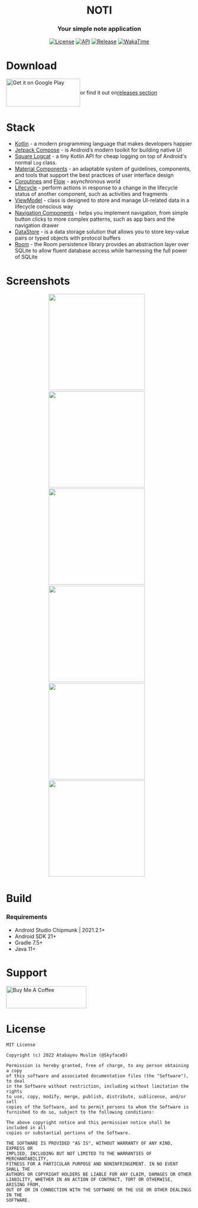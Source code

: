 <h1 align="center">NOTI</h1>
<h3 align="center">Your simple note application</h3>

<p align="center">
    <a href="https://choosealicense.com/licenses/mit/"><img alt="License" src="https://img.shields.io/github/license/skyfaced/noti?color=blue&style=flat-square"></a>
    <a href="https://android-arsenal.com/api"><img alt="API" src="https://img.shields.io/badge/API-21%2B-brightgreen.svg?style=flat-square"></a>
    <a href="https://github.com/SkyfaceD/noti/releases"><img alt="Release" src="https://img.shields.io/github/v/release/skyfaced/noti?include_prereleases&style=flat-square"></a>
    <a href="https://wakatime.com/projects/noti"><img alt="WakaTime" src="https://wakatime.com/badge/user/1a9f3ef6-846f-49d3-9216-c03b6d661710/project/51a83ef1-920e-43ec-871b-1a6243bbd4ef.svg?style=flat-square"></a>
</p>

# Download
<div dir="auto" style="display: flex;align-items: center;">
<a href='https://play.google.com/store/apps/details?id=org.skyfaced.noti&pcampaignid=pcampaignidMKT-Other-global-all-co-prtnr-py-PartBadge-Mar2515-1'><img alt='Get it on Google Play' src='https://play.google.com/intl/en_us/badges/static/images/badges/en_badge_web_generic.png' width='200' height='75'/></a>
or find it out on <a href='https://github.com/SkyfaceD/noti/releases'>releases section</a>
</div>

# Stack

- [Kotlin](https://kotlinlang.org/) - a modern programming language that makes developers happier
- [Jetpack Compose](https://developer.android.com/jetpack/compose) - is Android’s modern toolkit for
  building native UI
- [Square Logcat](https://github.com/square/logcat) - a tiny Kotlin API for cheap logging on top of
  Android's normal `Log` class.
- [Material Components](https://m3.material.io/) - an adaptable system of guidelines, components,
  and tools that support the best practices of user interface design
- [Coroutines](https://github.com/Kotlin/kotlinx.coroutines)
  and [Flow](https://developer.android.com/kotlin/flow) - asynchronous world
- [Lifecycle](https://developer.android.com/jetpack/androidx/releases/lifecycle) - perform actions
  in response to a change in the lifecycle status of another component, such as activities and
  fragments
- [ViewModel](https://developer.android.com/topic/libraries/architecture/viewmodel) - class is
  designed to store and manage UI-related data in a lifecycle conscious way
- [Navigation Components](https://developer.android.com/jetpack/compose/navigation) - helps you
  implement navigation, from simple button clicks to more complex patterns, such as app bars and the
  navigation drawer
- [DataStore](https://developer.android.com/topic/libraries/architecture/datastore) - is a data
  storage solution that allows you to store key-value pairs or typed objects with protocol buffers
- [Room](https://developer.android.com/training/data-storage/room) - the Room persistence library provides an abstraction layer over SQLite to allow fluent database access while harnessing the full power of SQLite

# Screenshots

<p align="center">
  <img src=".github/screenshots/1.png" width="260">&emsp;<img src=".github/screenshots/2.png" width="260">&emsp;<img src=".github/screenshots/3.png" width="260">&emsp;<img src=".github/screenshots/4.png" width="260">&emsp;<img src=".github/screenshots/5.png" width="260">&emsp;<img src=".github/screenshots/7.png" width="260">&emsp;
</p>

# Build

### Requirements
- Android Studio Chipmunk | 2021.2.1+
- Android SDK 21+
- Gradle 7.5+
- Java 11+

# Support

<a href="https://www.buymeacoffee.com/skyfaced" target="_blank"><img src="https://cdn.buymeacoffee.com/buttons/v2/arial-yellow.png" alt="Buy Me A Coffee" style="height: 60px !important;width: 217px !important;"></a>

# License

```
MIT License

Copyright (c) 2022 Atabayev Muslim (@SkyfaceD)

Permission is hereby granted, free of charge, to any person obtaining a copy
of this software and associated documentation files (the "Software"), to deal
in the Software without restriction, including without limitation the rights
to use, copy, modify, merge, publish, distribute, sublicense, and/or sell
copies of the Software, and to permit persons to whom the Software is
furnished to do so, subject to the following conditions:

The above copyright notice and this permission notice shall be included in all
copies or substantial portions of the Software.

THE SOFTWARE IS PROVIDED "AS IS", WITHOUT WARRANTY OF ANY KIND, EXPRESS OR
IMPLIED, INCLUDING BUT NOT LIMITED TO THE WARRANTIES OF MERCHANTABILITY,
FITNESS FOR A PARTICULAR PURPOSE AND NONINFRINGEMENT. IN NO EVENT SHALL THE
AUTHORS OR COPYRIGHT HOLDERS BE LIABLE FOR ANY CLAIM, DAMAGES OR OTHER
LIABILITY, WHETHER IN AN ACTION OF CONTRACT, TORT OR OTHERWISE, ARISING FROM,
OUT OF OR IN CONNECTION WITH THE SOFTWARE OR THE USE OR OTHER DEALINGS IN THE
SOFTWARE.
```
